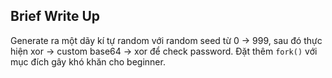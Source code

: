 ## Brief Write Up
Generate ra một dãy kí tự random với random seed từ 0 -> 999, sau đó thực hiện xor -> custom base64 -> xor để check password. Đặt thêm `fork()` với mục đích gây khó khăn cho beginner.